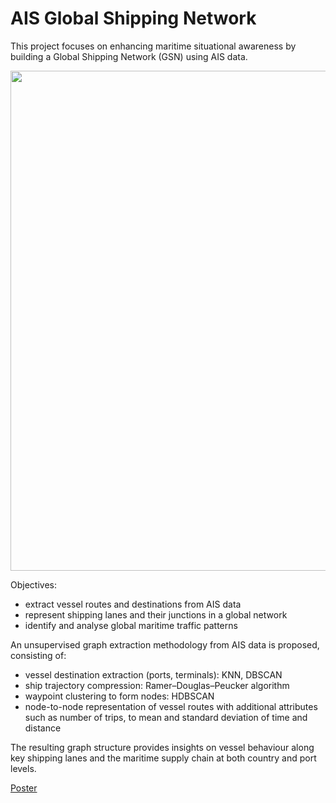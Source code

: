 # AIS Global Shipping Network
This project focuses on enhancing maritime situational awareness by building a Global Shipping Network (GSN) using AIS data. 

<img src="https://github.com/user-attachments/assets/56a9fb18-200c-4bfd-9bf7-d15895921917" width="800"/>

Objectives:
- extract vessel routes and destinations from AIS data
- represent shipping lanes and their junctions in a global network
- identify and analyse global maritime traffic patterns


An unsupervised graph extraction methodology from AIS data is proposed, consisting of:
- vessel destination extraction (ports, terminals): KNN, DBSCAN
- ship trajectory compression: Ramer–Douglas–Peucker algorithm
- waypoint clustering to form nodes: HDBSCAN
- node-to-node representation of vessel routes with additional attributes such as number of trips, to mean and standard deviation of time and distance

The resulting graph structure provides insights on vessel behaviour along key shipping lanes and the maritime supply chain at both country and port levels.

[Poster](https://github.com/Nefelie/AIS_GSN/blob/main/Nefelie%20Hemrich%20IP%20Poster.pdf)
